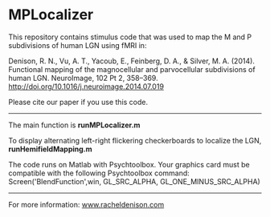 # MPLocalizer

This repository contains stimulus code that was used to map the M and P subdivisions of human LGN using fMRI in:

Denison, R. N., Vu, A. T., Yacoub, E., Feinberg, D. A., & Silver, M. A. (2014). 
Functional mapping of the magnocellular and parvocellular subdivisions of human LGN. 
NeuroImage, 102 Pt 2, 358–369. http://doi.org/10.1016/j.neuroimage.2014.07.019

Please cite our paper if you use this code.
***
The main function is **runMPLocalizer.m**

To display alternating left-right flickering checkerboards to localize the LGN, **runHemifieldMapping.m**

The code runs on Matlab with Psychtoolbox. Your graphics card must be compatible with the following Psychtoolbox command:
Screen('BlendFunction',win, GL_SRC_ALPHA, GL_ONE_MINUS_SRC_ALPHA)
***
For more information: www.racheldenison.com
